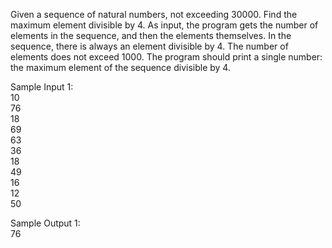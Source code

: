 Given a sequence of natural numbers, not exceeding 30000. Find the maximum element divisible by 4. As input, the program gets the number of elements in the sequence, and then the elements themselves. In the sequence, there is always an element divisible by 4. The number of elements does not exceed 1000. The program should print a single number: the maximum element of the sequence divisible by 4.

Sample Input 1:<br>
10<br>
76<br>
18<br>
69<br>
63<br>
36<br>
18<br>
49<br>
16<br>
12<br>
50

Sample Output 1:<br>
76